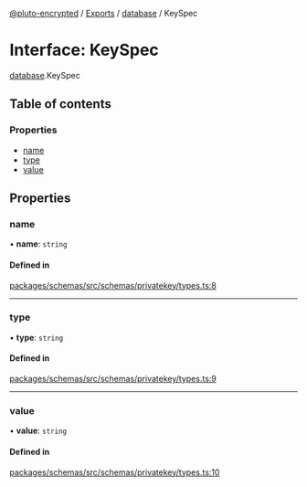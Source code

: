 [@pluto-encrypted](../README.md) / [Exports](../modules.md) / [database](../modules/database-1.md) / KeySpec

# Interface: KeySpec

[database](../modules/database-1.md).KeySpec

## Table of contents

### Properties

- [name](database-1.KeySpec.md#name)
- [type](database-1.KeySpec.md#type)
- [value](database-1.KeySpec.md#value)

## Properties

### name

• **name**: `string`

#### Defined in

[packages/schemas/src/schemas/privatekey/types.ts:8](https://github.com/atala-community-projects/pluto-encrypted/blob/eabdd0c/packages/schemas/src/schemas/privatekey/types.ts#L8)

___

### type

• **type**: `string`

#### Defined in

[packages/schemas/src/schemas/privatekey/types.ts:9](https://github.com/atala-community-projects/pluto-encrypted/blob/eabdd0c/packages/schemas/src/schemas/privatekey/types.ts#L9)

___

### value

• **value**: `string`

#### Defined in

[packages/schemas/src/schemas/privatekey/types.ts:10](https://github.com/atala-community-projects/pluto-encrypted/blob/eabdd0c/packages/schemas/src/schemas/privatekey/types.ts#L10)
